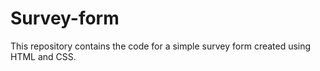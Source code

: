 # Survey-form
This repository contains the code for a simple survey form created using HTML and CSS.
